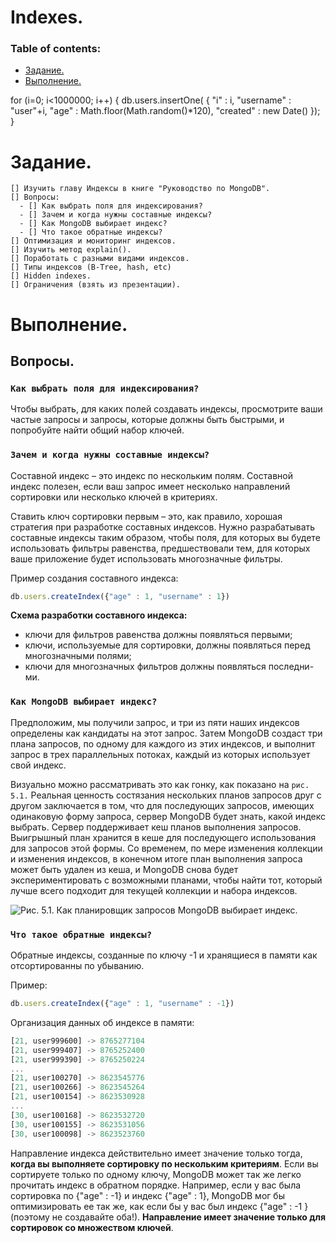 # Indexes.

### Table of contents:
  - [Задание.](#задание)
  - [Выполнение.](#выполнение)
   
for (i=0; i<1000000; i++) {
  db.users.insertOne(
    {
      "i" : i,
      "username" : "user"+i,
      "age" : Math.floor(Math.random()*120),
      "created" : new Date()
      });
}

# Задание.
```
[] Изучить главу Индексы в книге "Руководство по MongoDB".
[] Вопросы:
  - [] Как выбрать поля для индексирования?
  - [] Зачем и когда нужны составные индексы? 
  - [] Как MongoDB выбирает индекс?
  - [] Что такое обратные индексы?
[] Оптимизация и мониторинг индексов.
[] Изучить метод explain().
[] Поработать с разными видами индексов. 
[] Типы индексов (B-Tree, hash, etc)
[] Hidden indexes.
[] Ограничения (взять из презентации).
```
# Выполнение.

## Вопросы.

### `Как выбрать поля для индексирования?`
Чтобы выбрать, для каких полей создавать индексы, просмотрите ваши частые запросы и запросы, которые должны быть быстрыми, и попробуйте найти общий набор ключей.

### `Зачем и когда нужны составные индексы?`
Составной индекс – это индекс по нескольким полям. Составной индекс полезен, если ваш запрос имеет несколько направлений сортировки или несколько ключей в критериях.

Ставить ключ сортировки первым – это, как правило, хорошая стратегия при разработке составных индексов. Нужно разрабатывать составные индексы таким образом, чтобы поля, для которых вы будете использовать фильтры равенства, предшествовали тем, для которых ваше приложение будет использовать многозначные фильтры.

Пример создания составного индекса:
```js
db.users.createIndex({"age" : 1, "username" : 1})
```

**Схема разработки составного индекса:**
  - ключи для фильтров равенства должны появляться первыми;
  - ключи, используемые для сортировки, должны появляться перед
многозначными полями;
  - ключи для многозначных фильтров должны появляться последни-
ми.

### `Как MongoDB выбирает индекс?`
Предположим, мы получили запрос, и три из пяти наших индексов определены как кандидаты на этот запрос. Затем MongoDB создаст три плана запросов, по одному для каждого из этих индексов, и выполнит запрос в трех параллельных потоках, каждый из которых использует свой индекс.

Визуально можно рассматривать это как гонку, как показано на `рис. 5.1.`
Реальная ценность состязания нескольких планов запросов друг с другом заключается в том, что для последующих запросов, имеющих одинаковую форму запроса, сервер MongoDB будет знать, какой индекс выбрать. Сервер поддерживает кеш планов выполнения запросов. Выигрышный план хранится в кеше для последующего использования для запросов этой формы. Со временем, по мере изменения коллекции и изменения индексов,
в конечном итоге план выполнения запроса может быть удален из кеша, и MongoDB снова будет экспериментировать с возможными планами, чтобы найти тот, который лучше всего подходит для текущей коллекции и набора индексов.

![Рис. 5.1. Как планировщик запросов MongoDB выбирает индекс.](https://i.ibb.co/0mvs3g2/mongodb-5-1.jpg)

### `Что такое обратные индексы?`
Обратные индексы, созданные по ключу -1 и хранящиеся в памяти как отсортированны по убыванию.

Пример:
```js
db.users.createIndex({"age" : 1, "username" : -1})
```
Организация данных об индексе в памяти:
```js
[21, user999600] -> 8765277104
[21, user999407] -> 8765252400
[21, user999390] -> 8765250224
...
[21, user100270] -> 8623545776
[21, user100266] -> 8623545264
[21, user100154] -> 8623530928
...
[30, user100168] -> 8623532720
[30, user100155] -> 8623531056
[30, user100098] -> 8623523760
```
Направление индекса действительно имеет значение только тогда, **когда вы выполняете сортировку по нескольким критериям**. Если вы сортируете только по одному ключу, MongoDB может так же легко прочитать индекс в обратном порядке. Например, если у вас была сортировка по {"age" : -1} и индекс {"age" : 1}, MongoDB мог бы оптимизировать ее так же, как если бы у вас был индекс {"age" : -1 } (поэтому не создавайте оба!). **Направление имеет значение только для сортировок со множеством ключей**.
